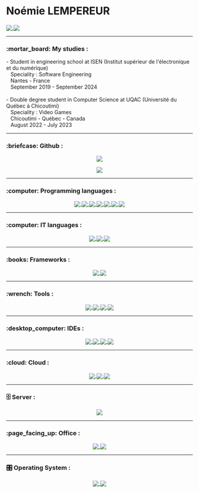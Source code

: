 <h1>Noémie LEMPEREUR</h1>

  <a href="https://www.linkedin.com/in/no%C3%A9mie-lempereur-990428225/">
    <img align="center" src="https://img.shields.io/badge/linkedin-%230077B5.svg?style=for-the-badge&logo=linkedin&logoColor=white"/>
  </a>
 <a href="mailto://lempereur.noemie@gmail.com">
    <img align="center" src="https://img.shields.io/badge/Gmail-D14836?style=for-the-badge&logo=gmail&logoColor=white"/>
  </a>

<hr>
<h3> :mortar_board: My studies : </h3>
- Student in engineering school at ISEN (Institut supérieur de l'électronique et du numérique)<br>  
&nbsp&nbsp Speciality : Software Engineering<br>
&nbsp&nbsp Nantes - France  <br>
&nbsp&nbsp September 2019 - September 2024 <br><br>
- Double degree student in Computer Science at UQAC (Université du Québec à Chicoutimi)   <br>
&nbsp&nbsp Speciality : Video Games   <br>
&nbsp&nbsp Chicoutimi - Québec - Canada  <br>
&nbsp&nbsp August 2022 - July 2023

<hr>
<h3> :briefcase: Github : </h3>
<p align="center">
  <a href="https://github.com/anuraghazra/github-readme-stats">
    <img src="https://github-readme-stats.vercel.app/api?username=Noemie-Lempereur&show_icons=true&theme=github_dark&count_private=true&hide=makefile"/>
  </a>
</p>
<p align="center">
  <a href="https://github.com/anuraghazra/github-readme-stats">
    <img src="https://github-readme-stats.vercel.app/api/top-langs/?username=Noemie-Lempereur&langs_count=12&layout=compact&theme=github_dark"/>
  </a>
</p>

<hr>
<h3> :computer: Programming languages : </h3>

<p align="center">
  <a href="https://en.wikipedia.org/wiki/C_(programming_language)">
    <img align="center" src="https://img.shields.io/badge/C-00599C?style=for-the-badge&logo=c&logoColor=white"/>
  </a>
  <a href="https://en.wikipedia.org/wiki/C%2B%2B">
    <img align="center" src="https://img.shields.io/badge/C%2B%2B-00599C?style=for-the-badge&logo=c%2B%2B&logoColor=white"/>
  </a>
  <a href="https://learn.microsoft.com/en-us/dotnet/csharp/">
    <img align="center" src="https://img.shields.io/badge/C%23-239120?style=for-the-badge&logo=c-sharp&logoColor=white"/>
  </a>
  <a href="">
    <img align="center" src="https://img.shields.io/badge/java-%23ED8B00.svg?style=for-the-badge&logo=java&logoColor=white"/>
  </a>
  <a href="https://javascript.com">
    <img align="center" src="https://img.shields.io/badge/javascript-%23323330.svg?style=for-the-badge&logo=javascript&logoColor=%23F7DF1E"/>
  </a>
  <a href="https://php.com">
    <img align="center" src="https://img.shields.io/badge/PHP-777BB4?style=for-the-badge&logo=php&logoColor=white"/>
  </a>
  <a href="https://python.com">
    <img align="center" src="https://img.shields.io/badge/Python-14354C?style=for-the-badge&logo=python&logoColor=white"/>
  </a>
</p>

<hr>
<h3> :computer: IT languages : </h3>

<p align="center">
  <a href="https://en.wikipedia.org/wiki/CSS">
    <img align="center" src="https://img.shields.io/badge/css3-%231572B6.svg?style=for-the-badge&logo=css3&logoColor=white"/>
  </a>
  <a href="https://en.wikipedia.org/wiki/HTML">
    <img align="center" src="https://img.shields.io/badge/html5-%23E34F26.svg?style=for-the-badge&logo=html5&logoColor=white"/>
  </a>
  <a href="https://www.markdownguide.org">
    <img align="center" src="https://img.shields.io/badge/markdown-%23000000.svg?style=for-the-badge&logo=markdown&logoColor=white"/>
  </a>
</p>
  

<hr>
<h3> :books: Frameworks : </h3>
<p align="center">
  <a href="https://getbootstrap.com">
    <img align="center" src="https://img.shields.io/badge/Bootstrap-563D7C?style=for-the-badge&logo=bootstrap&logoColor=white"/>
  </a>
  <a href="https://www.qt.io/">
    <img align="center" src="https://img.shields.io/badge/Qt-%23217346.svg?style=for-the-badge&logo=Qt&logoColor=white"/>
  </a>
 </p>


<hr>
<h3> :wrench: Tools : </h3>
<p align="center">
  <a href="https://git-scm.com">
    <img align="center" src="https://img.shields.io/badge/GIT-E44C30?style=for-the-badge&logo=git&logoColor=white"/>
  </a>
  <a href="https://www.postgresql.org">
    <img align="center" src="https://img.shields.io/badge/PostgreSQL-316192?style=for-the-badge&logo=postgresql&logoColor=white"/>
  </a>
  <a href="">
    <img align="center" src="https://img.shields.io/badge/-PERFORCE%20HELIX-00AEEF?style=for-the-badge&logo=Perforce&logoColor=white"/>
  </a>
  <a href="https://unity.com">
    <img align="center" src="https://img.shields.io/badge/unity-%23000000.svg?style=for-the-badge&logo=unity&logoColor=white"/>
  </a>
</p>


<hr>
<h3> :desktop_computer: IDEs : </h3>
<p align="center">
  <a href="https://www.jetbrains.com/clion/">
    <img align="center" src="https://img.shields.io/badge/CLion-black?style=for-the-badge&logo=clion&logoColor=white"/>
  </a>
  <a href="https://www.jetbrains.com/idea/">
    <img align="center" src="https://img.shields.io/badge/IntelliJIDEA-000000.svg?style=for-the-badge&logo=intellij-idea&logoColor=white"/>
  </a>
  <a href="https://www.jetbrains.com/pycharm/">
    <img align="center" src="https://img.shields.io/badge/pycharm-143?style=for-the-badge&logo=pycharm&logoColor=black&color=black&labelColor=green"/>
  </a>
  <a href="https://code.visualstudio.com">
    <img align="center" src="https://img.shields.io/badge/Visual%20Studio%20Code-0078d7.svg?style=for-the-badge&logo=visual-studio-code&logoColor=white"/>
  </a>
</p>



<hr>
<h3> :cloud: Cloud : </h3>
<p align="center">
  <a href="https://aws.amazon.com">
    <img align="center" src="https://img.shields.io/badge/AWS-%23FF9900.svg?style=for-the-badge&logo=amazon-aws&logoColor=white"/>
  </a>
  <a href="https://cloud.google.com">
    <img align="center" src="https://img.shields.io/badge/GoogleCloud-%234285F4.svg?style=for-the-badge&logo=google-cloud&logoColor=white"/>
  </a>
  <a href="https://www.heroku.com/">
    <img align="center" src="https://img.shields.io/badge/heroku-%23430098.svg?style=for-the-badge&logo=heroku&logoColor=white"/>
  </a>
 </p>

<hr>
<h3> 🗄️ Server : </h3>
<p align="center">
  <a href="">
    <img align="center" src="https://img.shields.io/badge/apache-%23D42029.svg?style=for-the-badge&logo=apache&logoColor=white"/>
  </a>
</p>

<hr>
<h3> :page_facing_up: Office : </h3>
<p align="center">
  <a href="">
    <img align="center" src="https://img.shields.io/badge/LibreOffice-%2318A303?style=for-the-badge&logo=LibreOffice&logoColor=white"/>
  </a>
  <a href="">
    <img align="center" src="https://img.shields.io/badge/Microsoft_Office-D83B01?style=for-the-badge&logo=microsoft-office&logoColor=white"/>
  </a>
</p>


<hr>
<h3> 🎛️ Operating System : </h3>
<p align="center">
  <a href="https://debian.com">
    <img align="center" src="https://img.shields.io/badge/Debian-A81D33?style=for-the-badge&logo=debian&logoColor=white"/>
  </a>
  <a href="https://windows.com">
    <img align="center" src="https://img.shields.io/badge/Windows-0078D6?style=for-the-badge&logo=windows&logoColor=white"/>
  </a>
</p>







<!--

**Noemie-Lempereur/Noemie-Lempereur** is a ✨ _special_ ✨ repository because its `README.md` (this file) appears on your GitHub profile.

Here are some ideas to get you started:

- 🔭 I’m currently working on ...
- 🌱 I’m currently learning ...
- 👯 I’m looking to collaborate on ...
- 🤔 I’m looking for help with ...
- 💬 Ask me about ...
- 📫 How to reach me: ...
- 😄 Pronouns: ...
- ⚡ Fun fact: ...
-->
